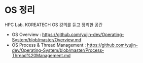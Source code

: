 # OS 정리

HPC Lab. KOREATECH OS 강의를 듣고 정리한 공간

- OS Overview : https://github.com/yujin-dev/Operating-System/blob/master/Overview.md
- OS Process & Thread Management : https://github.com/yujin-dev/Operating-System/blob/master/Process-Thread%20Management.md